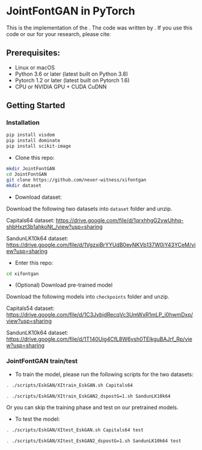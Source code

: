 # JointFontGAN in PyTorch

This is the implementation of the [](https://arxiv.org/abs/). The code was written by [](https://github.com/).
If you use this code or our [](https://github.com/) for your research, please cite:


## Prerequisites:
- Linux or macOS
- Python 3.6 or later (latest built on Python 3.8)
- Pytorch 1.2 or later (latest built on Pytorch 1.6)
- CPU or NVIDIA GPU + CUDA CuDNN

## Getting Started
### Installation
```bash
pip install visdom
pip install dominate
pip install scikit-image
```

- Clone this repo:
```bash
mkdir JointFontGAN
cd JointFontGAN
git clone https://github.com/never-witness/xifontgan
mkdir dataset
```

- Download dataset:

Download the following two datasets into `dataset` folder and unzip.

Capitals64 dataset: https://drive.google.com/file/d/1qrxhhgG2vwUhhq-shbHxzt3b1ahkoNt_/view?usp=sharing

SandunLK10k64 dataset: https://drive.google.com/file/d/1VgzxiBrYYUdB0eyNKVb137W0jY43YCeM/view?usp=sharing

- Enter this repo:
```bash
cd xifontgan
```

- (Optional) Download pre-trained model

Download the following models into `checkpoints` folder and unzip.

Capitals54 dataset: https://drive.google.com/file/d/1C3JvbjdRecqVc3UmWxR1mLP_i0hwmDxp/view?usp=sharing

SandunLK10k64 dataset: https://drive.google.com/file/d/1T140Uig4CfL8W6vsh0TElkguBAJrf_Rp/view?usp=sharing



### JointFontGAN train/test

- To train the model, please run the following scripts for the two datasets:

```bash
. ./scripts/EskGAN/XItrain_EskGAN.sh Capitals64
```

```bash
. ./scripts/EskGAN/XItrain_EskGAN2_dspostG=1.sh SandunLK10k64
```

Or you can skip the training phase and test on our pretrained models.

- To test the model:

```bash
. ./scripts/EskGAN/XItest_EskGAN.sh Capitals64 test
```

```bash
. ./scripts/EskGAN/XItest_EskGAN2_dspostG=1.sh SandunLK10k64 test
```
